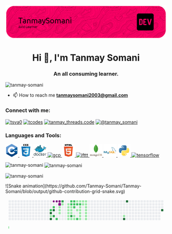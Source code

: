 ![Tanmay Somani](/your-header-image-name.png "Font banner ")
<h1 align="center">Hi 👋, I'm Tanmay Somani</h1>
<h3 align="center">An all consuming learner.</h3>

<p align="left"> <img src="https://komarev.com/ghpvc/?username=tanmay-somani&label=Profile%20views&color=0e75b6&style=flat" alt="tanmay-somani" /> </p>

- 📫 How to reach me **tanmaysomani2003@gmail.com**

<h3 align="left">Connect with me:</h3>
<p align="left">
<a href="https://twitter.com/tsva0" target="blank"><img align="center" src="https://raw.githubusercontent.com/rahuldkjain/github-profile-readme-generator/master/src/images/icons/Social/twitter.svg" alt="tsva0" height="30" width="40" /></a>
<a href="https://linkedin.com/in/tcodes" target="blank"><img align="center" src="https://raw.githubusercontent.com/rahuldkjain/github-profile-readme-generator/master/src/images/icons/Social/linked-in-alt.svg" alt="tcodes" height="30" width="40" /></a>
<a href="https://instagram.com/tanmay_threads.code" target="blank"><img align="center" src="https://raw.githubusercontent.com/rahuldkjain/github-profile-readme-generator/master/src/images/icons/Social/instagram.svg" alt="tanmay_threads.code" height="30" width="40" /></a>
<a href="https://medium.com/@tanmaysomani2003" target="blank"><img align="center" src="https://raw.githubusercontent.com/rahuldkjain/github-profile-readme-generator/master/src/images/icons/Social/medium.svg" alt="@tanmay_somani" height="30" width="40" /></a>
</p>

<h3 align="left">Languages and Tools:</h3>
<p align="left"> <a href="https://www.w3schools.com/cpp/" target="_blank" rel="noreferrer"> <img src="https://raw.githubusercontent.com/devicons/devicon/master/icons/cplusplus/cplusplus-original.svg" alt="cplusplus" width="40" height="40"/> </a> <a href="https://www.w3schools.com/css/" target="_blank" rel="noreferrer"> <img src="https://raw.githubusercontent.com/devicons/devicon/master/icons/css3/css3-original-wordmark.svg" alt="css3" width="40" height="40"/> </a> <a href="https://www.docker.com/" target="_blank" rel="noreferrer"> <img src="https://raw.githubusercontent.com/devicons/devicon/master/icons/docker/docker-original-wordmark.svg" alt="docker" width="40" height="40"/> </a> <a href="https://cloud.google.com" target="_blank" rel="noreferrer"> <img src="https://www.vectorlogo.zone/logos/google_cloud/google_cloud-icon.svg" alt="gcp" width="40" height="40"/> </a> <a href="https://www.w3.org/html/" target="_blank" rel="noreferrer"> <img src="https://raw.githubusercontent.com/devicons/devicon/master/icons/html5/html5-original-wordmark.svg" alt="html5" width="40" height="40"/> </a> <a href="https://ifttt.com/" target="_blank" rel="noreferrer"> <img src="https://www.vectorlogo.zone/logos/ifttt/ifttt-ar21.svg" alt="ifttt" width="40" height="40"/> </a> <a href="https://www.mongodb.com/" target="_blank" rel="noreferrer"> <img src="https://raw.githubusercontent.com/devicons/devicon/master/icons/mongodb/mongodb-original-wordmark.svg" alt="mongodb" width="40" height="40"/> </a> <a href="https://www.mysql.com/" target="_blank" rel="noreferrer"> <img src="https://raw.githubusercontent.com/devicons/devicon/master/icons/mysql/mysql-original-wordmark.svg" alt="mysql" width="40" height="40"/> </a> <a href="https://www.python.org" target="_blank" rel="noreferrer"> <img src="https://raw.githubusercontent.com/devicons/devicon/master/icons/python/python-original.svg" alt="python" width="40" height="40"/> </a> <a href="https://www.tensorflow.org" target="_blank" rel="noreferrer"> <img src="https://www.vectorlogo.zone/logos/tensorflow/tensorflow-icon.svg" alt="tensorflow" width="40" height="40"/> </a> </p>

<p><img align="left" src="https://github-readme-stats.vercel.app/api/top-langs?username=tanmay-somani&show_icons=true&locale=en&theme=monokai&layout=compact" alt="tanmay-somani" /></p>

<p>&nbsp;<img align="center" src="https://github-readme-stats.vercel.app/api?username=tanmay-somani&show_icons=true&locale=en&theme=monokai" alt="tanmay-somani" /></p>

<p><img align="center" src="https://github-readme-streak-stats.herokuapp.com/?user=tanmay-somani&theme=monokai" alt="tanmay-somani" /></p>
![Snake animation](https://github.com/Tanmay-Somani/Tanmay-Somani/blob/output/github-contribution-grid-snake.svg)
<svg viewBox="-16 -32 880 192" width="880" height="192" xmlns="http://www.w3.org/2000/svg"><desc>Generated with https://github.com/Platane/snk</desc><style>@keyframes c0{50.18%{fill:var(--c2)}50.2%,to{fill:var(--ce)}}@keyframes c1{60.29%{fill:var(--c4)}60.31%,to{fill:var(--ce)}}@keyframes c2{51.68%{fill:var(--c1)}51.7%,to{fill:var(--ce)}}@keyframes c3{61.04%{fill:var(--c4)}61.06%,to{fill:var(--ce)}}@keyframes c4{49.43%{fill:var(--c2)}49.45%,to{fill:var(--ce)}}@keyframes c5{59.54%{fill:var(--c4)}59.56%,to{fill:var(--ce)}}@keyframes c6{52.05%{fill:var(--c3)}52.07%,to{fill:var(--ce)}}@keyframes c7{47.56%{fill:var(--c2)}47.58%,to{fill:var(--ce)}}@keyframes c8{7.11%{fill:var(--c1)}7.13%,to{fill:var(--ce)}}@keyframes c9{22.46%{fill:var(--c1)}22.48%,to{fill:var(--ce)}}@keyframes ca{22.09%{fill:var(--c1)}22.11%,to{fill:var(--ce)}}@keyframes cb{23.96%{fill:var(--c1)}23.98%,to{fill:var(--ce)}}@keyframes cc{57.29%{fill:var(--c3)}57.31%,to{fill:var(--ce)}}@keyframes cd{7.48%{fill:var(--c1)}7.5%,to{fill:var(--ce)}}@keyframes ce{8.23%{fill:var(--c1)}8.25%,to{fill:var(--ce)}}@keyframes cf{8.6%{fill:var(--c1)}8.62%,to{fill:var(--ce)}}@keyframes cg{20.96%{fill:var(--c1)}20.98%,to{fill:var(--ce)}}@keyframes ch{20.59%{fill:var(--c1)}20.61%,to{fill:var(--ce)}}@keyframes ci{25.46%{fill:var(--c1)}25.48%,to{fill:var(--ce)}}@keyframes cj{25.83%{fill:var(--c1)}25.85%,to{fill:var(--ce)}}@keyframes ck{41.94%{fill:var(--c2)}41.96%,to{fill:var(--ce)}}@keyframes cl{42.31%{fill:var(--c2)}42.33%,to{fill:var(--ce)}}@keyframes cm{8.98%{fill:var(--c1)}9%,to{fill:var(--ce)}}@keyframes cn{9.35%{fill:var(--c1)}9.37%,to{fill:var(--ce)}}@keyframes co{20.21%{fill:var(--c1)}20.23%,to{fill:var(--ce)}}@keyframes cp{54.3%{fill:var(--c3)}54.32%,to{fill:var(--ce)}}@keyframes cq{26.21%{fill:var(--c1)}26.23%,to{fill:var(--ce)}}@keyframes cr{41.56%{fill:var(--c2)}41.58%,to{fill:var(--ce)}}@keyframes cs{41.19%{fill:var(--c2)}41.21%,to{fill:var(--ce)}}@keyframes ct{43.06%{fill:var(--c2)}43.08%,to{fill:var(--ce)}}@keyframes cu{26.96%{fill:var(--c1)}26.98%,to{fill:var(--ce)}}@keyframes cv{26.58%{fill:var(--c1)}26.6%,to{fill:var(--ce)}}@keyframes cw{13.47%{fill:var(--c1)}13.49%,to{fill:var(--ce)}}@keyframes cx{40.81%{fill:var(--c2)}40.83%,to{fill:var(--ce)}}@keyframes cy{10.1%{fill:var(--c1)}10.12%,to{fill:var(--ce)}}@keyframes cz{44.93%{fill:var(--c2)}44.95%,to{fill:var(--ce)}}@keyframes c10{13.1%{fill:var(--c1)}13.12%,to{fill:var(--ce)}}@keyframes c11{40.44%{fill:var(--c2)}40.46%,to{fill:var(--ce)}}@keyframes c12{10.85%{fill:var(--c1)}10.87%,to{fill:var(--ce)}}@keyframes c13{10.48%{fill:var(--c1)}10.5%,to{fill:var(--ce)}}@keyframes c14{19.09%{fill:var(--c1)}19.11%,to{fill:var(--ce)}}@keyframes c15{18.72%{fill:var(--c1)}18.74%,to{fill:var(--ce)}}@keyframes c16{18.34%{fill:var(--c1)}18.36%,to{fill:var(--ce)}}@keyframes c17{12.72%{fill:var(--c1)}12.74%,to{fill:var(--ce)}}@keyframes c18{15.35%{fill:var(--c1)}15.37%,to{fill:var(--ce)}}@keyframes c19{12.35%{fill:var(--c1)}12.37%,to{fill:var(--ce)}}@keyframes c1a{11.98%{fill:var(--c1)}12%,to{fill:var(--ce)}}@keyframes c1b{11.6%{fill:var(--c1)}11.62%,to{fill:var(--ce)}}@keyframes c1c{16.47%{fill:var(--c1)}16.49%,to{fill:var(--ce)}}@keyframes c1d{16.84%{fill:var(--c1)}16.86%,to{fill:var(--ce)}}@keyframes c1e{17.22%{fill:var(--c1)}17.24%,to{fill:var(--ce)}}@keyframes c1f{17.59%{fill:var(--c1)}17.61%,to{fill:var(--ce)}}@keyframes c1g{33.32%{fill:var(--c1)}33.34%,to{fill:var(--ce)}}@keyframes c1h{70.4%{fill:var(--c4)}70.42%,to{fill:var(--ce)}}@keyframes c1i{73.02%{fill:var(--c4)}73.04%,to{fill:var(--ce)}}@keyframes c1j{78.64%{fill:var(--c4)}78.66%,to{fill:var(--ce)}}@keyframes u0{7.11%{transform:scale(0,1)}7.13%,7.48%{transform:scale(.03,1)}7.5%,8.23%{transform:scale(.06,1)}8.25%,8.6%{transform:scale(.09,1)}8.62%,8.98%{transform:scale(.11,1)}9%,9.35%{transform:scale(.14,1)}10.1%,9.37%{transform:scale(.17,1)}10.12%,10.48%{transform:scale(.2,1)}10.5%,10.85%{transform:scale(.23,1)}10.87%,11.6%{transform:scale(.26,1)}11.62%,11.98%{transform:scale(.29,1)}12%,12.35%{transform:scale(.31,1)}12.37%,12.72%{transform:scale(.34,1)}12.74%,13.1%{transform:scale(.37,1)}13.12%,13.47%{transform:scale(.4,1)}13.49%,15.35%{transform:scale(.43,1)}15.37%,16.47%{transform:scale(.46,1)}16.49%,16.84%{transform:scale(.49,1)}16.86%,17.22%{transform:scale(.51,1)}17.24%,17.59%{transform:scale(.54,1)}17.61%,18.34%{transform:scale(.57,1)}18.36%,18.72%{transform:scale(.6,1)}18.74%,19.09%{transform:scale(.63,1)}19.11%,20.21%{transform:scale(.66,1)}20.23%,20.59%{transform:scale(.69,1)}20.61%,20.96%{transform:scale(.71,1)}20.98%,22.09%{transform:scale(.74,1)}22.11%,22.46%{transform:scale(.77,1)}22.48%,23.96%{transform:scale(.8,1)}23.98%,25.46%{transform:scale(.83,1)}25.48%,25.83%{transform:scale(.86,1)}25.85%,26.21%{transform:scale(.89,1)}26.23%,26.58%{transform:scale(.91,1)}26.6%,26.96%{transform:scale(.94,1)}26.98%,33.32%{transform:scale(.97,1)}33.34%,to{transform:scale(1,1)}}@keyframes u1{40.44%{transform:scale(0,1)}40.46%,40.81%{transform:scale(.09,1)}40.83%,41.19%{transform:scale(.18,1)}41.21%,41.56%{transform:scale(.27,1)}41.58%,41.94%{transform:scale(.36,1)}41.96%,42.31%{transform:scale(.45,1)}42.33%,43.06%{transform:scale(.55,1)}43.08%,44.93%{transform:scale(.64,1)}44.95%,47.56%{transform:scale(.73,1)}47.58%,49.43%{transform:scale(.82,1)}49.45%,50.18%{transform:scale(.91,1)}50.2%,to{transform:scale(1,1)}}@keyframes u2{51.68%{transform:scale(0,1)}51.7%,to{transform:scale(1,1)}}@keyframes u3{52.05%{transform:scale(0,1)}52.07%,54.3%{transform:scale(.33,1)}54.32%,57.29%{transform:scale(.67,1)}57.31%,to{transform:scale(1,1)}}@keyframes u4{59.54%{transform:scale(0,1)}59.56%,60.29%{transform:scale(.17,1)}60.31%,61.04%{transform:scale(.33,1)}61.06%,70.4%{transform:scale(.5,1)}70.42%,73.02%{transform:scale(.67,1)}73.04%,78.64%{transform:scale(.83,1)}78.66%,to{transform:scale(1,1)}}@keyframes s0{0%,99.63%{transform:translate(0,-16px)}.37%{transform:translate(0,0)}6.74%{transform:translate(272px,0)}7.12%{transform:translate(272px,16px)}8.24%{transform:translate(320px,16px)}8.61%{transform:translate(320px,32px)}8.99%{transform:translate(336px,32px)}9.36%{transform:translate(336px,48px)}10.49%{transform:translate(384px,48px)}10.86%{transform:translate(384px,32px)}11.61%{transform:translate(416px,32px)}12.36%{transform:translate(416px,0)}13.48%{transform:translate(368px,0)}13.86%{transform:translate(368px,-16px)}14.61%{transform:translate(400px,-16px)}15.36%{transform:translate(400px,16px)}15.73%{transform:translate(416px,16px)}17.6%{transform:translate(416px,96px)}18.35%{transform:translate(384px,96px)}19.1%{transform:translate(384px,64px)}20.6%,25.09%{transform:translate(320px,64px)}20.97%{transform:translate(320px,48px)}22.1%,23.6%{transform:translate(272px,48px)}22.47%{transform:translate(272px,32px)}22.85%{transform:translate(288px,32px)}23.22%{transform:translate(288px,48px)}23.97%{transform:translate(272px,64px)}25.84%{transform:translate(320px,96px)}26.59%{transform:translate(352px,96px)}26.97%{transform:translate(352px,80px)}33.33%{transform:translate(624px,80px)}34.83%{transform:translate(624px,16px)}41.2%,42.7%{transform:translate(352px,16px)}41.57%{transform:translate(352px,0)}41.95%,56.18%{transform:translate(336px,0)}42.32%{transform:translate(336px,16px)}43.07%{transform:translate(352px,32px)}43.45%{transform:translate(368px,32px)}44.94%{transform:translate(368px,96px)}47.57%{transform:translate(256px,96px)}49.06%{transform:translate(256px,32px)}49.81%{transform:translate(224px,32px)}50.19%,59.93%{transform:translate(224px,48px)}50.56%{transform:translate(208px,48px)}51.31%{transform:translate(208px,80px)}54.31%{transform:translate(336px,80px)}58.43%{transform:translate(240px,0)}59.55%{transform:translate(240px,48px)}61.05%{transform:translate(224px,96px)}70.79%{transform:translate(640px,96px)}73.03%{transform:translate(640px,0)}77.53%{transform:translate(832px,0)}78.65%{transform:translate(832px,48px)}95.13%{transform:translate(128px,48px)}95.88%{transform:translate(128px,16px)}97%{transform:translate(80px,16px)}97.38%{transform:translate(80px,0)}98.13%{transform:translate(48px,0)}98.5%{transform:translate(48px,-16px)}}@keyframes s1{0%,99.63%{transform:translate(16px,-16px)}.37%{transform:translate(0,-16px)}.75%{transform:translate(0,0)}7.12%{transform:translate(272px,0)}7.49%{transform:translate(272px,16px)}8.61%{transform:translate(320px,16px)}8.99%{transform:translate(320px,32px)}9.36%{transform:translate(336px,32px)}9.74%{transform:translate(336px,48px)}10.86%{transform:translate(384px,48px)}11.24%{transform:translate(384px,32px)}11.99%{transform:translate(416px,32px)}12.73%{transform:translate(416px,0)}13.86%{transform:translate(368px,0)}14.23%{transform:translate(368px,-16px)}14.98%{transform:translate(400px,-16px)}15.73%{transform:translate(400px,16px)}16.1%{transform:translate(416px,16px)}17.98%{transform:translate(416px,96px)}18.73%{transform:translate(384px,96px)}19.48%{transform:translate(384px,64px)}20.97%,25.47%{transform:translate(320px,64px)}21.35%{transform:translate(320px,48px)}22.47%,23.97%{transform:translate(272px,48px)}22.85%{transform:translate(272px,32px)}23.22%{transform:translate(288px,32px)}23.6%{transform:translate(288px,48px)}24.34%{transform:translate(272px,64px)}26.22%{transform:translate(320px,96px)}26.97%{transform:translate(352px,96px)}27.34%{transform:translate(352px,80px)}33.71%{transform:translate(624px,80px)}35.21%{transform:translate(624px,16px)}41.57%,43.07%{transform:translate(352px,16px)}41.95%{transform:translate(352px,0)}42.32%,56.55%{transform:translate(336px,0)}42.7%{transform:translate(336px,16px)}43.45%{transform:translate(352px,32px)}43.82%{transform:translate(368px,32px)}45.32%{transform:translate(368px,96px)}47.94%{transform:translate(256px,96px)}49.44%{transform:translate(256px,32px)}50.19%{transform:translate(224px,32px)}50.56%,60.3%{transform:translate(224px,48px)}50.94%{transform:translate(208px,48px)}51.69%{transform:translate(208px,80px)}54.68%{transform:translate(336px,80px)}58.8%{transform:translate(240px,0)}59.93%{transform:translate(240px,48px)}61.42%{transform:translate(224px,96px)}71.16%{transform:translate(640px,96px)}73.41%{transform:translate(640px,0)}77.9%{transform:translate(832px,0)}79.03%{transform:translate(832px,48px)}95.51%{transform:translate(128px,48px)}96.25%{transform:translate(128px,16px)}97.38%{transform:translate(80px,16px)}97.75%{transform:translate(80px,0)}98.5%{transform:translate(48px,0)}98.88%{transform:translate(48px,-16px)}}@keyframes s2{0%,99.63%{transform:translate(32px,-16px)}.75%{transform:translate(0,-16px)}1.12%{transform:translate(0,0)}7.49%{transform:translate(272px,0)}7.87%{transform:translate(272px,16px)}8.99%{transform:translate(320px,16px)}9.36%{transform:translate(320px,32px)}9.74%{transform:translate(336px,32px)}10.11%{transform:translate(336px,48px)}11.24%{transform:translate(384px,48px)}11.61%{transform:translate(384px,32px)}12.36%{transform:translate(416px,32px)}13.11%{transform:translate(416px,0)}14.23%{transform:translate(368px,0)}14.61%{transform:translate(368px,-16px)}15.36%{transform:translate(400px,-16px)}16.1%{transform:translate(400px,16px)}16.48%{transform:translate(416px,16px)}18.35%{transform:translate(416px,96px)}19.1%{transform:translate(384px,96px)}19.85%{transform:translate(384px,64px)}21.35%,25.84%{transform:translate(320px,64px)}21.72%{transform:translate(320px,48px)}22.85%,24.34%{transform:translate(272px,48px)}23.22%{transform:translate(272px,32px)}23.6%{transform:translate(288px,32px)}23.97%{transform:translate(288px,48px)}24.72%{transform:translate(272px,64px)}26.59%{transform:translate(320px,96px)}27.34%{transform:translate(352px,96px)}27.72%{transform:translate(352px,80px)}34.08%{transform:translate(624px,80px)}35.58%{transform:translate(624px,16px)}41.95%,43.45%{transform:translate(352px,16px)}42.32%{transform:translate(352px,0)}42.7%,56.93%{transform:translate(336px,0)}43.07%{transform:translate(336px,16px)}43.82%{transform:translate(352px,32px)}44.19%{transform:translate(368px,32px)}45.69%{transform:translate(368px,96px)}48.31%{transform:translate(256px,96px)}49.81%{transform:translate(256px,32px)}50.56%{transform:translate(224px,32px)}50.94%,60.67%{transform:translate(224px,48px)}51.31%{transform:translate(208px,48px)}52.06%{transform:translate(208px,80px)}55.06%{transform:translate(336px,80px)}59.18%{transform:translate(240px,0)}60.3%{transform:translate(240px,48px)}61.8%{transform:translate(224px,96px)}71.54%{transform:translate(640px,96px)}73.78%{transform:translate(640px,0)}78.28%{transform:translate(832px,0)}79.4%{transform:translate(832px,48px)}95.88%{transform:translate(128px,48px)}96.63%{transform:translate(128px,16px)}97.75%{transform:translate(80px,16px)}98.13%{transform:translate(80px,0)}98.88%{transform:translate(48px,0)}99.25%{transform:translate(48px,-16px)}}@keyframes s3{0%,99.63%{transform:translate(48px,-16px)}1.12%{transform:translate(0,-16px)}1.5%{transform:translate(0,0)}7.87%{transform:translate(272px,0)}8.24%{transform:translate(272px,16px)}9.36%{transform:translate(320px,16px)}9.74%{transform:translate(320px,32px)}10.11%{transform:translate(336px,32px)}10.49%{transform:translate(336px,48px)}11.61%{transform:translate(384px,48px)}11.99%{transform:translate(384px,32px)}12.73%{transform:translate(416px,32px)}13.48%{transform:translate(416px,0)}14.61%{transform:translate(368px,0)}14.98%{transform:translate(368px,-16px)}15.73%{transform:translate(400px,-16px)}16.48%{transform:translate(400px,16px)}16.85%{transform:translate(416px,16px)}18.73%{transform:translate(416px,96px)}19.48%{transform:translate(384px,96px)}20.22%{transform:translate(384px,64px)}21.72%,26.22%{transform:translate(320px,64px)}22.1%{transform:translate(320px,48px)}23.22%,24.72%{transform:translate(272px,48px)}23.6%{transform:translate(272px,32px)}23.97%{transform:translate(288px,32px)}24.34%{transform:translate(288px,48px)}25.09%{transform:translate(272px,64px)}26.97%{transform:translate(320px,96px)}27.72%{transform:translate(352px,96px)}28.09%{transform:translate(352px,80px)}34.46%{transform:translate(624px,80px)}35.96%{transform:translate(624px,16px)}42.32%,43.82%{transform:translate(352px,16px)}42.7%{transform:translate(352px,0)}43.07%,57.3%{transform:translate(336px,0)}43.45%{transform:translate(336px,16px)}44.19%{transform:translate(352px,32px)}44.57%{transform:translate(368px,32px)}46.07%{transform:translate(368px,96px)}48.69%{transform:translate(256px,96px)}50.19%{transform:translate(256px,32px)}50.94%{transform:translate(224px,32px)}51.31%,61.05%{transform:translate(224px,48px)}51.69%{transform:translate(208px,48px)}52.43%{transform:translate(208px,80px)}55.43%{transform:translate(336px,80px)}59.55%{transform:translate(240px,0)}60.67%{transform:translate(240px,48px)}62.17%{transform:translate(224px,96px)}71.91%{transform:translate(640px,96px)}74.16%{transform:translate(640px,0)}78.65%{transform:translate(832px,0)}79.78%{transform:translate(832px,48px)}96.25%{transform:translate(128px,48px)}97%{transform:translate(128px,16px)}98.13%{transform:translate(80px,16px)}98.5%{transform:translate(80px,0)}99.25%{transform:translate(48px,0)}}:root{--cb:#1b1f230a;--cs:purple;--ce:#ebedf0;--c0:#ebedf0;--c1:#9be9a8;--c2:#40c463;--c3:#30a14e;--c4:#216e39}@media (prefers-color-scheme:dark){:root{--cb:#1b1f230a;--cs:purple;--ce:#161b22;--c1:#01311f;--c2:#034525;--c3:#0f6d31;--c4:#00c647}}.c{shape-rendering:geometricPrecision;fill:var(--ce);stroke-width:1px;stroke:var(--cb);animation:none 26700ms linear infinite}.c.c0{fill:var(--c2);animation-name:c0}.c.c1{fill:var(--c4);animation-name:c1}.c.c2{fill:var(--c1);animation-name:c2}.c.c3{fill:var(--c4);animation-name:c3}.c.c4{fill:var(--c2);animation-name:c4}.c.c5{fill:var(--c4);animation-name:c5}.c.c6{fill:var(--c3);animation-name:c6}.c.c7{fill:var(--c2);animation-name:c7}.c.c8{fill:var(--c1);animation-name:c8}.c.c9,.c.ca,.c.cb{fill:var(--c1);animation-name:c9}.c.ca,.c.cb{animation-name:ca}.c.cb{animation-name:cb}.c.cc{fill:var(--c3);animation-name:cc}.c.cd{fill:var(--c1);animation-name:cd}.c.ce,.c.cf,.c.cg{fill:var(--c1);animation-name:ce}.c.cf,.c.cg{animation-name:cf}.c.cg{animation-name:cg}.c.ch,.c.ci,.c.cj{fill:var(--c1);animation-name:ch}.c.ci,.c.cj{animation-name:ci}.c.cj{animation-name:cj}.c.ck,.c.cl{fill:var(--c2);animation-name:ck}.c.cl{animation-name:cl}.c.cm,.c.cn,.c.co{fill:var(--c1);animation-name:cm}.c.cn,.c.co{animation-name:cn}.c.co{animation-name:co}.c.cp{fill:var(--c3);animation-name:cp}.c.cq{fill:var(--c1);animation-name:cq}.c.cr,.c.cs,.c.ct{fill:var(--c2);animation-name:cr}.c.cs,.c.ct{animation-name:cs}.c.ct{animation-name:ct}.c.cu,.c.cv,.c.cw{fill:var(--c1);animation-name:cu}.c.cv,.c.cw{animation-name:cv}.c.cw{animation-name:cw}.c.cx{fill:var(--c2);animation-name:cx}.c.cy{fill:var(--c1);animation-name:cy}.c.cz{fill:var(--c2);animation-name:cz}.c.c10{fill:var(--c1);animation-name:c10}.c.c11{fill:var(--c2);animation-name:c11}.c.c12,.c.c13,.c.c14{fill:var(--c1);animation-name:c12}.c.c13,.c.c14{animation-name:c13}.c.c14{animation-name:c14}.c.c15,.c.c16,.c.c17{fill:var(--c1);animation-name:c15}.c.c16,.c.c17{animation-name:c16}.c.c17{animation-name:c17}.c.c18,.c.c19,.c.c1a{fill:var(--c1);animation-name:c18}.c.c19,.c.c1a{animation-name:c19}.c.c1a{animation-name:c1a}.c.c1b,.c.c1c,.c.c1d{fill:var(--c1);animation-name:c1b}.c.c1c,.c.c1d{animation-name:c1c}.c.c1d{animation-name:c1d}.c.c1e,.c.c1f,.c.c1g{fill:var(--c1);animation-name:c1e}.c.c1f,.c.c1g{animation-name:c1f}.c.c1g{animation-name:c1g}.c.c1h,.c.c1i,.c.c1j{fill:var(--c4);animation-name:c1h}.c.c1i,.c.c1j{animation-name:c1i}.c.c1j{animation-name:c1j}.s,.u{animation:none linear 26700ms infinite}.u,.u.u0{transform-origin:0 0}.u{transform:scale(0,1)}.u.u0{fill:var(--c1);animation-name:u0}.u.u1{fill:var(--c2);animation-name:u1;transform-origin:530px 0}.u.u2{fill:var(--c1);animation-name:u2;transform-origin:696.6px 0}.u.u3{fill:var(--c3);animation-name:u3;transform-origin:711.7px 0}.u.u4{fill:var(--c4);animation-name:u4;transform-origin:757.1px 0}.s{shape-rendering:geometricPrecision;fill:var(--cs)}.s.s0{transform:translate(0,-16px);animation-name:s0}.s.s1{transform:translate(16px,-16px);animation-name:s1}.s.s2{transform:translate(32px,-16px);animation-name:s2}.s.s3{transform:translate(48px,-16px);animation-name:s3}</style><rect class="c" x="2" y="2" rx="2" ry="2" width="12" height="12"/><rect class="c" x="2" y="18" rx="2" ry="2" width="12" height="12"/><rect class="c" x="2" y="34" rx="2" ry="2" width="12" height="12"/><rect class="c" x="2" y="50" rx="2" ry="2" width="12" height="12"/><rect class="c" x="2" y="66" rx="2" ry="2" width="12" height="12"/><rect class="c" x="2" y="82" rx="2" ry="2" width="12" height="12"/><rect class="c" x="2" y="98" rx="2" ry="2" width="12" height="12"/><rect class="c" x="18" y="2" rx="2" ry="2" width="12" height="12"/><rect class="c" x="18" y="18" rx="2" ry="2" width="12" height="12"/><rect class="c" x="18" y="34" rx="2" ry="2" width="12" height="12"/><rect class="c" x="18" y="50" rx="2" ry="2" width="12" height="12"/><rect class="c" x="18" y="66" rx="2" ry="2" width="12" height="12"/><rect class="c" x="18" y="82" rx="2" ry="2" width="12" height="12"/><rect class="c" x="18" y="98" rx="2" ry="2" width="12" height="12"/><rect class="c" x="34" y="2" rx="2" ry="2" width="12" height="12"/><rect class="c" x="34" y="18" rx="2" ry="2" width="12" height="12"/><rect class="c" x="34" y="34" rx="2" ry="2" width="12" height="12"/><rect class="c" x="34" y="50" rx="2" ry="2" width="12" height="12"/><rect class="c" x="34" y="66" rx="2" ry="2" width="12" height="12"/><rect class="c" x="34" y="82" rx="2" ry="2" width="12" height="12"/><rect class="c" x="34" y="98" rx="2" ry="2" width="12" height="12"/><rect class="c" x="50" y="2" rx="2" ry="2" width="12" height="12"/><rect class="c" x="50" y="18" rx="2" ry="2" width="12" height="12"/><rect class="c" x="50" y="34" rx="2" ry="2" width="12" height="12"/><rect class="c" x="50" y="50" rx="2" ry="2" width="12" height="12"/><rect class="c" x="50" y="66" rx="2" ry="2" width="12" height="12"/><rect class="c" x="50" y="82" rx="2" ry="2" width="12" height="12"/><rect class="c" x="50" y="98" rx="2" ry="2" width="12" height="12"/><rect class="c" x="66" y="2" rx="2" ry="2" width="12" height="12"/><rect class="c" x="66" y="18" rx="2" ry="2" width="12" height="12"/><rect class="c" x="66" y="34" rx="2" ry="2" width="12" height="12"/><rect class="c" x="66" y="50" rx="2" ry="2" width="12" height="12"/><rect class="c" x="66" y="66" rx="2" ry="2" width="12" height="12"/><rect class="c" x="66" y="82" rx="2" ry="2" width="12" height="12"/><rect class="c" x="66" y="98" rx="2" ry="2" width="12" height="12"/><rect class="c" x="82" y="2" rx="2" ry="2" width="12" height="12"/><rect class="c" x="82" y="18" rx="2" ry="2" width="12" height="12"/><rect class="c" x="82" y="34" rx="2" ry="2" width="12" height="12"/><rect class="c" x="82" y="50" rx="2" ry="2" width="12" height="12"/><rect class="c" x="82" y="66" rx="2" ry="2" width="12" height="12"/><rect class="c" x="82" y="82" rx="2" ry="2" width="12" height="12"/><rect class="c" x="82" y="98" rx="2" ry="2" width="12" height="12"/><rect class="c" x="98" y="2" rx="2" ry="2" width="12" height="12"/><rect class="c" x="98" y="18" rx="2" ry="2" width="12" height="12"/><rect class="c" x="98" y="34" rx="2" ry="2" width="12" height="12"/><rect class="c" x="98" y="50" rx="2" ry="2" width="12" height="12"/><rect class="c" x="98" y="66" rx="2" ry="2" width="12" height="12"/><rect class="c" x="98" y="82" rx="2" ry="2" width="12" height="12"/><rect class="c" x="98" y="98" rx="2" ry="2" width="12" height="12"/><rect class="c" x="114" y="2" rx="2" ry="2" width="12" height="12"/><rect class="c" x="114" y="18" rx="2" ry="2" width="12" height="12"/><rect class="c" x="114" y="34" rx="2" ry="2" width="12" height="12"/><rect class="c" x="114" y="50" rx="2" ry="2" width="12" height="12"/><rect class="c" x="114" y="66" rx="2" ry="2" width="12" height="12"/><rect class="c" x="114" y="82" rx="2" ry="2" width="12" height="12"/><rect class="c" x="114" y="98" rx="2" ry="2" width="12" height="12"/><rect class="c" x="130" y="2" rx="2" ry="2" width="12" height="12"/><rect class="c" x="130" y="18" rx="2" ry="2" width="12" height="12"/><rect class="c" x="130" y="34" rx="2" ry="2" width="12" height="12"/><rect class="c" x="130" y="50" rx="2" ry="2" width="12" height="12"/><rect class="c" x="130" y="66" rx="2" ry="2" width="12" height="12"/><rect class="c" x="130" y="82" rx="2" ry="2" width="12" height="12"/><rect class="c" x="130" y="98" rx="2" ry="2" width="12" height="12"/><rect class="c" x="146" y="2" rx="2" ry="2" width="12" height="12"/><rect class="c" x="146" y="18" rx="2" ry="2" width="12" height="12"/><rect class="c" x="146" y="34" rx="2" ry="2" width="12" height="12"/><rect class="c" x="146" y="50" rx="2" ry="2" width="12" height="12"/><rect class="c" x="146" y="66" rx="2" ry="2" width="12" height="12"/><rect class="c" x="146" y="82" rx="2" ry="2" width="12" height="12"/><rect class="c" x="146" y="98" rx="2" ry="2" width="12" height="12"/><rect class="c" x="162" y="2" rx="2" ry="2" width="12" height="12"/><rect class="c" x="162" y="18" rx="2" ry="2" width="12" height="12"/><rect class="c" x="162" y="34" rx="2" ry="2" width="12" height="12"/><rect class="c" x="162" y="50" rx="2" ry="2" width="12" height="12"/><rect class="c" x="162" y="66" rx="2" ry="2" width="12" height="12"/><rect class="c" x="162" y="82" rx="2" ry="2" width="12" height="12"/><rect class="c" x="162" y="98" rx="2" ry="2" width="12" height="12"/><rect class="c" x="178" y="2" rx="2" ry="2" width="12" height="12"/><rect class="c" x="178" y="18" rx="2" ry="2" width="12" height="12"/><rect class="c" x="178" y="34" rx="2" ry="2" width="12" height="12"/><rect class="c" x="178" y="50" rx="2" ry="2" width="12" height="12"/><rect class="c" x="178" y="66" rx="2" ry="2" width="12" height="12"/><rect class="c" x="178" y="82" rx="2" ry="2" width="12" height="12"/><rect class="c" x="178" y="98" rx="2" ry="2" width="12" height="12"/><rect class="c" x="194" y="2" rx="2" ry="2" width="12" height="12"/><rect class="c" x="194" y="18" rx="2" ry="2" width="12" height="12"/><rect class="c" x="194" y="34" rx="2" ry="2" width="12" height="12"/><rect class="c" x="194" y="50" rx="2" ry="2" width="12" height="12"/><rect class="c" x="194" y="66" rx="2" ry="2" width="12" height="12"/><rect class="c" x="194" y="82" rx="2" ry="2" width="12" height="12"/><rect class="c" x="194" y="98" rx="2" ry="2" width="12" height="12"/><rect class="c" x="210" y="2" rx="2" ry="2" width="12" height="12"/><rect class="c" x="210" y="18" rx="2" ry="2" width="12" height="12"/><rect class="c" x="210" y="34" rx="2" ry="2" width="12" height="12"/><rect class="c" x="210" y="50" rx="2" ry="2" width="12" height="12"/><rect class="c" x="210" y="66" rx="2" ry="2" width="12" height="12"/><rect class="c" x="210" y="82" rx="2" ry="2" width="12" height="12"/><rect class="c" x="210" y="98" rx="2" ry="2" width="12" height="12"/><rect class="c" x="226" y="2" rx="2" ry="2" width="12" height="12"/><rect class="c" x="226" y="18" rx="2" ry="2" width="12" height="12"/><rect class="c" x="226" y="34" rx="2" ry="2" width="12" height="12"/><rect class="c c0" x="226" y="50" rx="2" ry="2" width="12" height="12"/><rect class="c c1" x="226" y="66" rx="2" ry="2" width="12" height="12"/><rect class="c c2" x="226" y="82" rx="2" ry="2" width="12" height="12"/><rect class="c c3" x="226" y="98" rx="2" ry="2" width="12" height="12"/><rect class="c" x="242" y="2" rx="2" ry="2" width="12" height="12"/><rect class="c" x="242" y="18" rx="2" ry="2" width="12" height="12"/><rect class="c c4" x="242" y="34" rx="2" ry="2" width="12" height="12"/><rect class="c c5" x="242" y="50" rx="2" ry="2" width="12" height="12"/><rect class="c" x="242" y="66" rx="2" ry="2" width="12" height="12"/><rect class="c c6" x="242" y="82" rx="2" ry="2" width="12" height="12"/><rect class="c" x="242" y="98" rx="2" ry="2" width="12" height="12"/><rect class="c" x="258" y="2" rx="2" ry="2" width="12" height="12"/><rect class="c" x="258" y="18" rx="2" ry="2" width="12" height="12"/><rect class="c" x="258" y="34" rx="2" ry="2" width="12" height="12"/><rect class="c" x="258" y="50" rx="2" ry="2" width="12" height="12"/><rect class="c" x="258" y="66" rx="2" ry="2" width="12" height="12"/><rect class="c" x="258" y="82" rx="2" ry="2" width="12" height="12"/><rect class="c c7" x="258" y="98" rx="2" ry="2" width="12" height="12"/><rect class="c" x="274" y="2" rx="2" ry="2" width="12" height="12"/><rect class="c c8" x="274" y="18" rx="2" ry="2" width="12" height="12"/><rect class="c c9" x="274" y="34" rx="2" ry="2" width="12" height="12"/><rect class="c ca" x="274" y="50" rx="2" ry="2" width="12" height="12"/><rect class="c cb" x="274" y="66" rx="2" ry="2" width="12" height="12"/><rect class="c" x="274" y="82" rx="2" ry="2" width="12" height="12"/><rect class="c" x="274" y="98" rx="2" ry="2" width="12" height="12"/><rect class="c cc" x="290" y="2" rx="2" ry="2" width="12" height="12"/><rect class="c cd" x="290" y="18" rx="2" ry="2" width="12" height="12"/><rect class="c" x="290" y="34" rx="2" ry="2" width="12" height="12"/><rect class="c" x="290" y="50" rx="2" ry="2" width="12" height="12"/><rect class="c" x="290" y="66" rx="2" ry="2" width="12" height="12"/><rect class="c" x="290" y="82" rx="2" ry="2" width="12" height="12"/><rect class="c" x="290" y="98" rx="2" ry="2" width="12" height="12"/><rect class="c" x="306" y="2" rx="2" ry="2" width="12" height="12"/><rect class="c" x="306" y="18" rx="2" ry="2" width="12" height="12"/><rect class="c" x="306" y="34" rx="2" ry="2" width="12" height="12"/><rect class="c" x="306" y="50" rx="2" ry="2" width="12" height="12"/><rect class="c" x="306" y="66" rx="2" ry="2" width="12" height="12"/><rect class="c" x="306" y="82" rx="2" ry="2" width="12" height="12"/><rect class="c" x="306" y="98" rx="2" ry="2" width="12" height="12"/><rect class="c" x="322" y="2" rx="2" ry="2" width="12" height="12"/><rect class="c ce" x="322" y="18" rx="2" ry="2" width="12" height="12"/><rect class="c cf" x="322" y="34" rx="2" ry="2" width="12" height="12"/><rect class="c cg" x="322" y="50" rx="2" ry="2" width="12" height="12"/><rect class="c ch" x="322" y="66" rx="2" ry="2" width="12" height="12"/><rect class="c ci" x="322" y="82" rx="2" ry="2" width="12" height="12"/><rect class="c cj" x="322" y="98" rx="2" ry="2" width="12" height="12"/><rect class="c ck" x="338" y="2" rx="2" ry="2" width="12" height="12"/><rect class="c cl" x="338" y="18" rx="2" ry="2" width="12" height="12"/><rect class="c cm" x="338" y="34" rx="2" ry="2" width="12" height="12"/><rect class="c cn" x="338" y="50" rx="2" ry="2" width="12" height="12"/><rect class="c co" x="338" y="66" rx="2" ry="2" width="12" height="12"/><rect class="c cp" x="338" y="82" rx="2" ry="2" width="12" height="12"/><rect class="c cq" x="338" y="98" rx="2" ry="2" width="12" height="12"/><rect class="c cr" x="354" y="2" rx="2" ry="2" width="12" height="12"/><rect class="c cs" x="354" y="18" rx="2" ry="2" width="12" height="12"/><rect class="c ct" x="354" y="34" rx="2" ry="2" width="12" height="12"/><rect class="c" x="354" y="50" rx="2" ry="2" width="12" height="12"/><rect class="c" x="354" y="66" rx="2" ry="2" width="12" height="12"/><rect class="c cu" x="354" y="82" rx="2" ry="2" width="12" height="12"/><rect class="c cv" x="354" y="98" rx="2" ry="2" width="12" height="12"/><rect class="c cw" x="370" y="2" rx="2" ry="2" width="12" height="12"/><rect class="c cx" x="370" y="18" rx="2" ry="2" width="12" height="12"/><rect class="c" x="370" y="34" rx="2" ry="2" width="12" height="12"/><rect class="c cy" x="370" y="50" rx="2" ry="2" width="12" height="12"/><rect class="c" x="370" y="66" rx="2" ry="2" width="12" height="12"/><rect class="c" x="370" y="82" rx="2" ry="2" width="12" height="12"/><rect class="c cz" x="370" y="98" rx="2" ry="2" width="12" height="12"/><rect class="c c10" x="386" y="2" rx="2" ry="2" width="12" height="12"/><rect class="c c11" x="386" y="18" rx="2" ry="2" width="12" height="12"/><rect class="c c12" x="386" y="34" rx="2" ry="2" width="12" height="12"/><rect class="c c13" x="386" y="50" rx="2" ry="2" width="12" height="12"/><rect class="c c14" x="386" y="66" rx="2" ry="2" width="12" height="12"/><rect class="c c15" x="386" y="82" rx="2" ry="2" width="12" height="12"/><rect class="c c16" x="386" y="98" rx="2" ry="2" width="12" height="12"/><rect class="c c17" x="402" y="2" rx="2" ry="2" width="12" height="12"/><rect class="c c18" x="402" y="18" rx="2" ry="2" width="12" height="12"/><rect class="c" x="402" y="34" rx="2" ry="2" width="12" height="12"/><rect class="c" x="402" y="50" rx="2" ry="2" width="12" height="12"/><rect class="c" x="402" y="66" rx="2" ry="2" width="12" height="12"/><rect class="c" x="402" y="82" rx="2" ry="2" width="12" height="12"/><rect class="c" x="402" y="98" rx="2" ry="2" width="12" height="12"/><rect class="c c19" x="418" y="2" rx="2" ry="2" width="12" height="12"/><rect class="c c1a" x="418" y="18" rx="2" ry="2" width="12" height="12"/><rect class="c c1b" x="418" y="34" rx="2" ry="2" width="12" height="12"/><rect class="c c1c" x="418" y="50" rx="2" ry="2" width="12" height="12"/><rect class="c c1d" x="418" y="66" rx="2" ry="2" width="12" height="12"/><rect class="c c1e" x="418" y="82" rx="2" ry="2" width="12" height="12"/><rect class="c c1f" x="418" y="98" rx="2" ry="2" width="12" height="12"/><rect class="c" x="434" y="2" rx="2" ry="2" width="12" height="12"/><rect class="c" x="434" y="18" rx="2" ry="2" width="12" height="12"/><rect class="c" x="434" y="34" rx="2" ry="2" width="12" height="12"/><rect class="c" x="434" y="50" rx="2" ry="2" width="12" height="12"/><rect class="c" x="434" y="66" rx="2" ry="2" width="12" height="12"/><rect class="c" x="434" y="82" rx="2" ry="2" width="12" height="12"/><rect class="c" x="434" y="98" rx="2" ry="2" width="12" height="12"/><rect class="c" x="450" y="2" rx="2" ry="2" width="12" height="12"/><rect class="c" x="450" y="18" rx="2" ry="2" width="12" height="12"/><rect class="c" x="450" y="34" rx="2" ry="2" width="12" height="12"/><rect class="c" x="450" y="50" rx="2" ry="2" width="12" height="12"/><rect class="c" x="450" y="66" rx="2" ry="2" width="12" height="12"/><rect class="c" x="450" y="82" rx="2" ry="2" width="12" height="12"/><rect class="c" x="450" y="98" rx="2" ry="2" width="12" height="12"/><rect class="c" x="466" y="2" rx="2" ry="2" width="12" height="12"/><rect class="c" x="466" y="18" rx="2" ry="2" width="12" height="12"/><rect class="c" x="466" y="34" rx="2" ry="2" width="12" height="12"/><rect class="c" x="466" y="50" rx="2" ry="2" width="12" height="12"/><rect class="c" x="466" y="66" rx="2" ry="2" width="12" height="12"/><rect class="c" x="466" y="82" rx="2" ry="2" width="12" height="12"/><rect class="c" x="466" y="98" rx="2" ry="2" width="12" height="12"/><rect class="c" x="482" y="2" rx="2" ry="2" width="12" height="12"/><rect class="c" x="482" y="18" rx="2" ry="2" width="12" height="12"/><rect class="c" x="482" y="34" rx="2" ry="2" width="12" height="12"/><rect class="c" x="482" y="50" rx="2" ry="2" width="12" height="12"/><rect class="c" x="482" y="66" rx="2" ry="2" width="12" height="12"/><rect class="c" x="482" y="82" rx="2" ry="2" width="12" height="12"/><rect class="c" x="482" y="98" rx="2" ry="2" width="12" height="12"/><rect class="c" x="498" y="2" rx="2" ry="2" width="12" height="12"/><rect class="c" x="498" y="18" rx="2" ry="2" width="12" height="12"/><rect class="c" x="498" y="34" rx="2" ry="2" width="12" height="12"/><rect class="c" x="498" y="50" rx="2" ry="2" width="12" height="12"/><rect class="c" x="498" y="66" rx="2" ry="2" width="12" height="12"/><rect class="c" x="498" y="82" rx="2" ry="2" width="12" height="12"/><rect class="c" x="498" y="98" rx="2" ry="2" width="12" height="12"/><rect class="c" x="514" y="2" rx="2" ry="2" width="12" height="12"/><rect class="c" x="514" y="18" rx="2" ry="2" width="12" height="12"/><rect class="c" x="514" y="34" rx="2" ry="2" width="12" height="12"/><rect class="c" x="514" y="50" rx="2" ry="2" width="12" height="12"/><rect class="c" x="514" y="66" rx="2" ry="2" width="12" height="12"/><rect class="c" x="514" y="82" rx="2" ry="2" width="12" height="12"/><rect class="c" x="514" y="98" rx="2" ry="2" width="12" height="12"/><rect class="c" x="530" y="2" rx="2" ry="2" width="12" height="12"/><rect class="c" x="530" y="18" rx="2" ry="2" width="12" height="12"/><rect class="c" x="530" y="34" rx="2" ry="2" width="12" height="12"/><rect class="c" x="530" y="50" rx="2" ry="2" width="12" height="12"/><rect class="c" x="530" y="66" rx="2" ry="2" width="12" height="12"/><rect class="c" x="530" y="82" rx="2" ry="2" width="12" height="12"/><rect class="c" x="530" y="98" rx="2" ry="2" width="12" height="12"/><rect class="c" x="546" y="2" rx="2" ry="2" width="12" height="12"/><rect class="c" x="546" y="18" rx="2" ry="2" width="12" height="12"/><rect class="c" x="546" y="34" rx="2" ry="2" width="12" height="12"/><rect class="c" x="546" y="50" rx="2" ry="2" width="12" height="12"/><rect class="c" x="546" y="66" rx="2" ry="2" width="12" height="12"/><rect class="c" x="546" y="82" rx="2" ry="2" width="12" height="12"/><rect class="c" x="546" y="98" rx="2" ry="2" width="12" height="12"/><rect class="c" x="562" y="2" rx="2" ry="2" width="12" height="12"/><rect class="c" x="562" y="18" rx="2" ry="2" width="12" height="12"/><rect class="c" x="562" y="34" rx="2" ry="2" width="12" height="12"/><rect class="c" x="562" y="50" rx="2" ry="2" width="12" height="12"/><rect class="c" x="562" y="66" rx="2" ry="2" width="12" height="12"/><rect class="c" x="562" y="82" rx="2" ry="2" width="12" height="12"/><rect class="c" x="562" y="98" rx="2" ry="2" width="12" height="12"/><rect class="c" x="578" y="2" rx="2" ry="2" width="12" height="12"/><rect class="c" x="578" y="18" rx="2" ry="2" width="12" height="12"/><rect class="c" x="578" y="34" rx="2" ry="2" width="12" height="12"/><rect class="c" x="578" y="50" rx="2" ry="2" width="12" height="12"/><rect class="c" x="578" y="66" rx="2" ry="2" width="12" height="12"/><rect class="c" x="578" y="82" rx="2" ry="2" width="12" height="12"/><rect class="c" x="578" y="98" rx="2" ry="2" width="12" height="12"/><rect class="c" x="594" y="2" rx="2" ry="2" width="12" height="12"/><rect class="c" x="594" y="18" rx="2" ry="2" width="12" height="12"/><rect class="c" x="594" y="34" rx="2" ry="2" width="12" height="12"/><rect class="c" x="594" y="50" rx="2" ry="2" width="12" height="12"/><rect class="c" x="594" y="66" rx="2" ry="2" width="12" height="12"/><rect class="c" x="594" y="82" rx="2" ry="2" width="12" height="12"/><rect class="c" x="594" y="98" rx="2" ry="2" width="12" height="12"/><rect class="c" x="610" y="2" rx="2" ry="2" width="12" height="12"/><rect class="c" x="610" y="18" rx="2" ry="2" width="12" height="12"/><rect class="c" x="610" y="34" rx="2" ry="2" width="12" height="12"/><rect class="c" x="610" y="50" rx="2" ry="2" width="12" height="12"/><rect class="c" x="610" y="66" rx="2" ry="2" width="12" height="12"/><rect class="c" x="610" y="82" rx="2" ry="2" width="12" height="12"/><rect class="c" x="610" y="98" rx="2" ry="2" width="12" height="12"/><rect class="c" x="626" y="2" rx="2" ry="2" width="12" height="12"/><rect class="c" x="626" y="18" rx="2" ry="2" width="12" height="12"/><rect class="c" x="626" y="34" rx="2" ry="2" width="12" height="12"/><rect class="c" x="626" y="50" rx="2" ry="2" width="12" height="12"/><rect class="c" x="626" y="66" rx="2" ry="2" width="12" height="12"/><rect class="c c1g" x="626" y="82" rx="2" ry="2" width="12" height="12"/><rect class="c c1h" x="626" y="98" rx="2" ry="2" width="12" height="12"/><rect class="c c1i" x="642" y="2" rx="2" ry="2" width="12" height="12"/><rect class="c" x="642" y="18" rx="2" ry="2" width="12" height="12"/><rect class="c" x="642" y="34" rx="2" ry="2" width="12" height="12"/><rect class="c" x="642" y="50" rx="2" ry="2" width="12" height="12"/><rect class="c" x="642" y="66" rx="2" ry="2" width="12" height="12"/><rect class="c" x="642" y="82" rx="2" ry="2" width="12" height="12"/><rect class="c" x="642" y="98" rx="2" ry="2" width="12" height="12"/><rect class="c" x="658" y="2" rx="2" ry="2" width="12" height="12"/><rect class="c" x="658" y="18" rx="2" ry="2" width="12" height="12"/><rect class="c" x="658" y="34" rx="2" ry="2" width="12" height="12"/><rect class="c" x="658" y="50" rx="2" ry="2" width="12" height="12"/><rect class="c" x="658" y="66" rx="2" ry="2" width="12" height="12"/><rect class="c" x="658" y="82" rx="2" ry="2" width="12" height="12"/><rect class="c" x="658" y="98" rx="2" ry="2" width="12" height="12"/><rect class="c" x="674" y="2" rx="2" ry="2" width="12" height="12"/><rect class="c" x="674" y="18" rx="2" ry="2" width="12" height="12"/><rect class="c" x="674" y="34" rx="2" ry="2" width="12" height="12"/><rect class="c" x="674" y="50" rx="2" ry="2" width="12" height="12"/><rect class="c" x="674" y="66" rx="2" ry="2" width="12" height="12"/><rect class="c" x="674" y="82" rx="2" ry="2" width="12" height="12"/><rect class="c" x="674" y="98" rx="2" ry="2" width="12" height="12"/><rect class="c" x="690" y="2" rx="2" ry="2" width="12" height="12"/><rect class="c" x="690" y="18" rx="2" ry="2" width="12" height="12"/><rect class="c" x="690" y="34" rx="2" ry="2" width="12" height="12"/><rect class="c" x="690" y="50" rx="2" ry="2" width="12" height="12"/><rect class="c" x="690" y="66" rx="2" ry="2" width="12" height="12"/><rect class="c" x="690" y="82" rx="2" ry="2" width="12" height="12"/><rect class="c" x="690" y="98" rx="2" ry="2" width="12" height="12"/><rect class="c" x="706" y="2" rx="2" ry="2" width="12" height="12"/><rect class="c" x="706" y="18" rx="2" ry="2" width="12" height="12"/><rect class="c" x="706" y="34" rx="2" ry="2" width="12" height="12"/><rect class="c" x="706" y="50" rx="2" ry="2" width="12" height="12"/><rect class="c" x="706" y="66" rx="2" ry="2" width="12" height="12"/><rect class="c" x="706" y="82" rx="2" ry="2" width="12" height="12"/><rect class="c" x="706" y="98" rx="2" ry="2" width="12" height="12"/><rect class="c" x="722" y="2" rx="2" ry="2" width="12" height="12"/><rect class="c" x="722" y="18" rx="2" ry="2" width="12" height="12"/><rect class="c" x="722" y="34" rx="2" ry="2" width="12" height="12"/><rect class="c" x="722" y="50" rx="2" ry="2" width="12" height="12"/><rect class="c" x="722" y="66" rx="2" ry="2" width="12" height="12"/><rect class="c" x="722" y="82" rx="2" ry="2" width="12" height="12"/><rect class="c" x="722" y="98" rx="2" ry="2" width="12" height="12"/><rect class="c" x="738" y="2" rx="2" ry="2" width="12" height="12"/><rect class="c" x="738" y="18" rx="2" ry="2" width="12" height="12"/><rect class="c" x="738" y="34" rx="2" ry="2" width="12" height="12"/><rect class="c" x="738" y="50" rx="2" ry="2" width="12" height="12"/><rect class="c" x="738" y="66" rx="2" ry="2" width="12" height="12"/><rect class="c" x="738" y="82" rx="2" ry="2" width="12" height="12"/><rect class="c" x="738" y="98" rx="2" ry="2" width="12" height="12"/><rect class="c" x="754" y="2" rx="2" ry="2" width="12" height="12"/><rect class="c" x="754" y="18" rx="2" ry="2" width="12" height="12"/><rect class="c" x="754" y="34" rx="2" ry="2" width="12" height="12"/><rect class="c" x="754" y="50" rx="2" ry="2" width="12" height="12"/><rect class="c" x="754" y="66" rx="2" ry="2" width="12" height="12"/><rect class="c" x="754" y="82" rx="2" ry="2" width="12" height="12"/><rect class="c" x="754" y="98" rx="2" ry="2" width="12" height="12"/><rect class="c" x="770" y="2" rx="2" ry="2" width="12" height="12"/><rect class="c" x="770" y="18" rx="2" ry="2" width="12" height="12"/><rect class="c" x="770" y="34" rx="2" ry="2" width="12" height="12"/><rect class="c" x="770" y="50" rx="2" ry="2" width="12" height="12"/><rect class="c" x="770" y="66" rx="2" ry="2" width="12" height="12"/><rect class="c" x="770" y="82" rx="2" ry="2" width="12" height="12"/><rect class="c" x="770" y="98" rx="2" ry="2" width="12" height="12"/><rect class="c" x="786" y="2" rx="2" ry="2" width="12" height="12"/><rect class="c" x="786" y="18" rx="2" ry="2" width="12" height="12"/><rect class="c" x="786" y="34" rx="2" ry="2" width="12" height="12"/><rect class="c" x="786" y="50" rx="2" ry="2" width="12" height="12"/><rect class="c" x="786" y="66" rx="2" ry="2" width="12" height="12"/><rect class="c" x="786" y="82" rx="2" ry="2" width="12" height="12"/><rect class="c" x="786" y="98" rx="2" ry="2" width="12" height="12"/><rect class="c" x="802" y="2" rx="2" ry="2" width="12" height="12"/><rect class="c" x="802" y="18" rx="2" ry="2" width="12" height="12"/><rect class="c" x="802" y="34" rx="2" ry="2" width="12" height="12"/><rect class="c" x="802" y="50" rx="2" ry="2" width="12" height="12"/><rect class="c" x="802" y="66" rx="2" ry="2" width="12" height="12"/><rect class="c" x="802" y="82" rx="2" ry="2" width="12" height="12"/><rect class="c" x="802" y="98" rx="2" ry="2" width="12" height="12"/><rect class="c" x="818" y="2" rx="2" ry="2" width="12" height="12"/><rect class="c" x="818" y="18" rx="2" ry="2" width="12" height="12"/><rect class="c" x="818" y="34" rx="2" ry="2" width="12" height="12"/><rect class="c" x="818" y="50" rx="2" ry="2" width="12" height="12"/><rect class="c" x="818" y="66" rx="2" ry="2" width="12" height="12"/><rect class="c" x="818" y="82" rx="2" ry="2" width="12" height="12"/><rect class="c" x="818" y="98" rx="2" ry="2" width="12" height="12"/><rect class="c" x="834" y="2" rx="2" ry="2" width="12" height="12"/><rect class="c" x="834" y="18" rx="2" ry="2" width="12" height="12"/><rect class="c" x="834" y="34" rx="2" ry="2" width="12" height="12"/><rect class="c c1j" x="834" y="50" rx="2" ry="2" width="12" height="12"/><rect class="u u0" height="12" width="530.6" x="0.0" y="144"/><rect class="u u1" height="12" width="167.2" x="530.0" y="144"/><rect class="u u2" height="12" width="15.7" x="696.6" y="144"/><rect class="u u3" height="12" width="46.0" x="711.7" y="144"/><rect class="u u4" height="12" width="91.5" x="757.1" y="144"/><rect class="s s0" x="0.8" y="0.8" width="14.4" height="14.4" rx="4.5" ry="4.5"/><rect class="s s1" x="1.8" y="1.8" width="12.3" height="12.3" rx="4.1" ry="4.1"/><rect class="s s2" x="2.6" y="2.6" width="10.8" height="10.8" rx="3.6" ry="3.6"/><rect class="s s3" x="3.0" y="3.0" width="9.9" height="9.9" rx="3.3" ry="3.3"/></svg>
<!--
Tanmay-Somani/Tanmay-Somani is a ✨ special ✨ repository because its `README.md` (this file) appears on your GitHub profile.
You can click the Preview link to take a look at your changes.
-->
